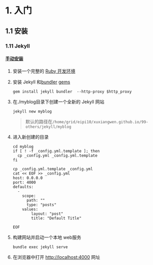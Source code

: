 # 1. 入门

## 1.1 安装

### 1.11 Jekyll

#### [手动安装](https://www.jekyll.com.cn/docs/)

1. 安装一个完整的 [Ruby 开发环境](ruby.md) 

2. 安装 Jekyll 和[bundler](https://www.jekyll.com.cn/docs/ruby-101/#bundler) [gems](https://www.jekyll.com.cn/docs/ruby-101/#gems)

   ```
   gem install jekyll bundler  --http-proxy $http_proxy
   ```

3. 在./myblog目录下创建一个全新的 Jekyll 网站

   ```
   jekyll new myblog
   ```

   > 默认的路径在`/home/grid/eipi10/xuxiangwen.github.io/99-others/jekyll/myblog`

4. 进入新创建的目录

   ```
   cd myblog
   if [ ! -f _config.yml.template ]; then
     cp _config.yml _config.yml.template
   fi
   
   cp _config.yml.template _config.yml
   cat << EOF >> _config.yml
   host: 0.0.0.0 
   port: 4000 
   defaults:
     - 
       scope:
         path: ""
         type: "posts"
       values:
           layout: "post"
           title: "Default Title"
           
   EOF
   ```

5. 构建网站并启动一个本地 web服务

   ```
   bundle exec jekyll serve
   ```

6. 在浏览器中打开 [http://localhost:4000](http://localhost:4000/) 网址